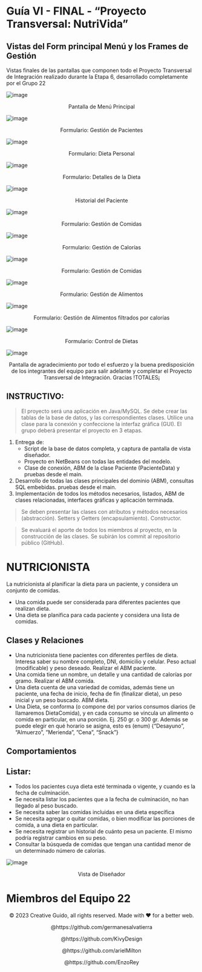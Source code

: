 # Guía VI - FINAL - “Proyecto Transversal: NutriVida”

## Vistas del Form principal Menú y los Frames de Gestión

Vistas finales de las pantallas que componen todo el Proyecto Transversal de Integración realizado durante la Etapa 6, desarrollado completamente por el Grupo 22

![image](https://github.com/KivyDesign/NutriVida/blob/main/IMGs/00.png)

<p align="center">Pantalla de Menú Principal</p>

![image](https://github.com/KivyDesign/NutriVida/blob/main/IMGs/01.png)

<p align="center">Formulario: Gestión de Pacientes</p>

![image](https://github.com/KivyDesign/NutriVida/blob/main/IMGs/02.png)

<p align="center">Formulario: Dieta Personal</p>

![image](https://github.com/KivyDesign/NutriVida/blob/main/IMGs/03.png)

<p align="center">Formulario: Detalles de la Dieta</p>

![image](https://github.com/KivyDesign/NutriVida/blob/main/IMGs/04.png)

<p align="center">Historial del Paciente</p>

![image](https://github.com/KivyDesign/NutriVida/blob/main/IMGs/05.png)

<p align="center">Formulario: Gestión de Comidas</p>

![image](https://github.com/KivyDesign/NutriVida/blob/main/IMGs/06.png)

<p align="center">Formulario: Gestión de Calorías</p>

![image](https://github.com/KivyDesign/NutriVida/blob/main/IMGs/07.png)

<p align="center">Formulario: Gestión de Comidas</p>

![image](https://github.com/KivyDesign/NutriVida/blob/main/IMGs/08.png)

<p align="center">Formulario: Gestión de Alimentos</p>

![image](https://github.com/KivyDesign/NutriVida/blob/main/IMGs/09.png)

<p align="center">Formulario: Gestión de Alimentos filtrados por calorías</p>

![image](https://github.com/KivyDesign/NutriVida/blob/main/IMGs/10.png)

<p align="center">Formulario: Control de Dietas</p>

![image](https://github.com/KivyDesign/NutriVida/blob/main/IMGs/11.png)

<p align="center">Pantalla de agradecimiento por todo el esfuerzo y la buena predisposición de los integrantes del equipo para salir adelante y completar el Proyecto Transversal de Integración. Gracias !TOTALES¡</p>

## INSTRUCTIVO:

> El proyecto será una aplicación en Java/MySQL. Se debe crear las tablas de la base de datos, y las correspondientes clases. Utilice una clase para la conexión y confeccione la interfaz gráfica (GUI). El grupo deberá presentar el proyecto en 3 etapas.

1. Entrega de:
   - Script de la base de datos completa, y captura de pantalla de vista diseñador.
   - Proyecto en NetBeans con todas las entidades del modelo.
   - Clase de conexión, ABM de la clase Paciente (PacienteData) y pruebas desde el main.
1. Desarrollo de todas las clases principales del dominio (ABM), consultas SQL embebidas. pruebas desde el main.
1. Implementación de todos los métodos necesarios, listados, ABM de clases relacionadas, interfaces gráficas y aplicación terminada.

> Se deben presentar las clases con atributos y métodos necesarios (abstracción). Setters y Getters (encapsulamiento). Constructor.

> Se evaluará el aporte de todos los miembros al proyecto, en la construcción de las clases. Se subirán los commit al repositorio público (GitHub).

# NUTRICIONISTA

La nutricionista al planificar la dieta para un paciente, y considera un conjunto de comidas.

* Una comida puede ser considerada para diferentes pacientes que realizan dieta.
* Una dieta se planifica para cada paciente y considera una lista de comidas.

## Clases y Relaciones

* Una nutricionista tiene pacientes con diferentes perfiles de dieta. Interesa saber su nombre completo, DNI, domicilio y celular. Peso actual (modificable) y peso deseado. Realizar el ABM paciente.
* Una comida tiene un nombre, un detalle y una cantidad de calorías por gramo. Realizar el ABM comida.
* Una dieta cuenta de una variedad de comidas, además tiene un paciente, una fecha de inicio, fecha de fin (finalizar dieta), un peso inicial y un peso buscado. ABM dieta.
* Una Dieta, se conforma (o compone de) por varios consumos diarios (le llamaremos DietaComida), y en cada consumo se vincula un alimento o comida en particular, en una porción. Ej. 250 gr. o 300 gr. Además se puede elegir en qué horario se asigna, esto es (enum) {“Desayuno”, “Almuerzo”, ”Merienda”, ”Cena”, “Snack”}

## Comportamientos

## Listar:

* Todos los pacientes cuya dieta esté terminada o vigente, y cuando es la fecha de culminación.
* Se necesita listar los pacientes que a la fecha de culminación, no han llegado al peso buscado.
* Se necesita saber las comidas incluidas en una dieta específica
* Se necesita agregar o quitar comidas, o bien modificar las porciones de comida, a una dieta en particular.
* Se necesita registrar un historial de cuánto pesa un paciente. El mismo podría registrar cambios en su peso.
* Consultar la búsqueda de comidas que tengan una cantidad menor de un determinado número de calorías.

![image](https://github.com/KivyDesign/NutriVida/blob/main/VistaDeDise%C3%B1ador.png)

<p align="center">Vista de Diseñador</p>

# Miembros del Equipo 22

<p align="center">© 2023 Creative Guido, all rights reserved. Made with ❤️ for a better web.</p>
<p align="center">@https://github.com/germanesalvatierra</p>
<p align="center">@https://github.com/KivyDesign</p>
<p align="center">@https://github.com/arielMilton</p>
<p align="center">@https://github.com/EnzoRey</p>


